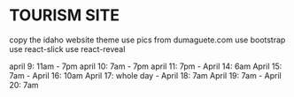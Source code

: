 # TOURISM SITE
copy the idaho website theme
use pics from dumaguete.com
use bootstrap
use react-slick
use react-reveal

april 9: 11am - 7pm
april 10: 7am - 7pm
april 11: 7pm - April 14: 6am
April 15: 7am - April 16: 10am
April 17: whole day - April 18: 7am
April 19: 7am - April 20: 7am